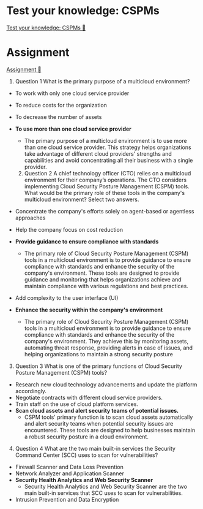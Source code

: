 # Test your knowledge: CSPMs

[Test your knowledge: CSPMs &#128279;](https://www.coursera.org/learn/strategies-for-cloud-security-risk-management/assignment-submission/GApl0/test-your-knowledge-cspms)

# Assignment

[Assignment 🔗](https://www.coursera.org/learn/strategies-for-cloud-security-risk-management/assignment-submission/GApl0/test-your-knowledge-cspms/attempt)

1.  Question 1
    What is the primary purpose of a multicloud environment?

- To work with only one cloud service provider
- To reduce costs for the organization
- To decrease the number of assets
- **To use more than one cloud service provider**

  - The primary purpose of a multicloud environment is to use more than one cloud service provider. This strategy helps organizations take advantage of different cloud providers' strengths and capabilities and avoid concentrating all their business with a single provider.

  2. Question 2
     A chief technology officer (CTO) relies on a multicloud environment for their company’s operations. The CTO considers implementing Cloud Security Posture Management (CSPM) tools. What would be the primary role of these tools in the company's multicloud environment? Select two answers.

- Concentrate the company's efforts solely on agent-based or agentless approaches
- Help the company focus on cost reduction
- **Provide guidance to ensure compliance with standards**
  - The primary role of Cloud Security Posture Management (CSPM) tools in a multicloud environment is to provide guidance to ensure compliance with standards and enhance the security of the company's environment. These tools are designed to provide guidance and monitoring that helps organizations achieve and maintain compliance with various regulations and best practices.
- Add complexity to the user interface (UI)
- **Enhance the security within the company's environment**
  - The primary role of Cloud Security Posture Management (CSPM) tools in a multicloud environment is to provide guidance to ensure compliance with standards and enhance the security of the company's environment. They achieve this by monitoring assets, automating threat response, providing alerts in case of issues, and helping organizations to maintain a strong security posture

3. Question 3
   What is one of the primary functions of Cloud Security Posture Management (CSPM) tools?

- Research new cloud technology advancements and update the platform accordingly.
- Negotiate contracts with different cloud service providers.
- Train staff on the use of cloud platform services.
- **Scan cloud assets and alert security teams of potential issues.**
  - CSPM tools' primary function is to scan cloud assets automatically and alert security teams when potential security issues are encountered. These tools are designed to help businesses maintain a robust security posture in a cloud environment.

4. Question 4
   What are the two main built-in services the Security Command Center (SCC) uses to scan for vulnerabilities?

- Firewall Scanner and Data Loss Prevention
- Network Analyzer and Application Scanner
- **Security Health Analytics and Web Security Scanner**
  - Security Health Analytics and Web Security Scanner are the two main built-in services that SCC uses to scan for vulnerabilities.
- Intrusion Prevention and Data Encryption
